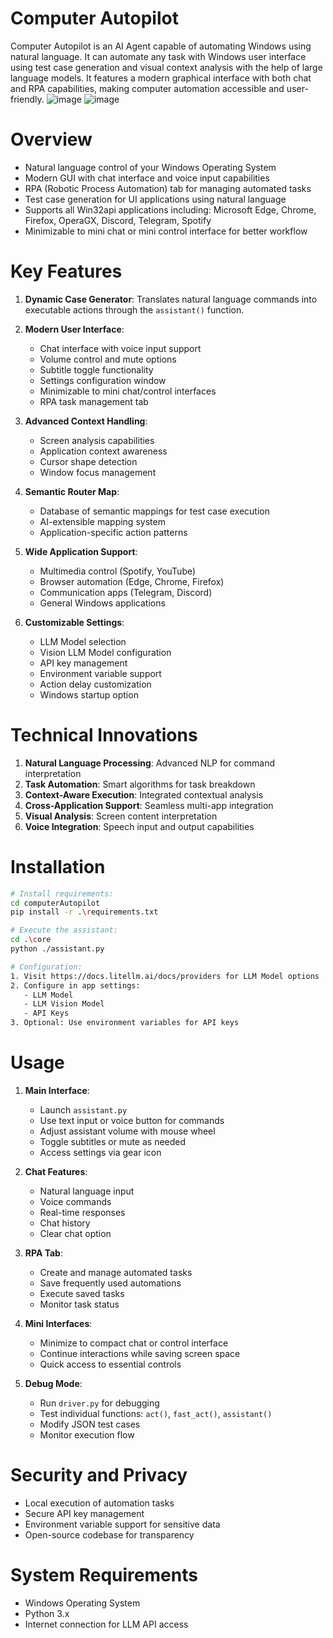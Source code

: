 # Computer Autopilot
Computer Autopilot is an AI Agent capable of automating Windows using natural language. It can automate any task with Windows user interface using test case generation and visual context analysis with the help of large language models. It features a modern graphical interface with both chat and RPA capabilities, making computer automation accessible and user-friendly.
![image](https://github.com/user-attachments/assets/f6968728-6022-43c1-bf8a-1ad51577a8c2)
![image](https://github.com/user-attachments/assets/5148e9ab-b935-4bd4-a554-0daf1e200947)

# Overview
- Natural language control of your Windows Operating System
- Modern GUI with chat interface and voice input capabilities
- RPA (Robotic Process Automation) tab for managing automated tasks
- Test case generation for UI applications using natural language
- Supports all Win32api applications including: Microsoft Edge, Chrome, Firefox, OperaGX, Discord, Telegram, Spotify
- Minimizable to mini chat or mini control interface for better workflow

# Key Features
1. **Dynamic Case Generator**: Translates natural language commands into executable actions through the `assistant()` function.

2. **Modern User Interface**:
   - Chat interface with voice input support
   - Volume control and mute options
   - Subtitle toggle functionality
   - Settings configuration window
   - Minimizable to mini chat/control interfaces
   - RPA task management tab

3. **Advanced Context Handling**: 
   - Screen analysis capabilities
   - Application context awareness
   - Cursor shape detection
   - Window focus management

4. **Semantic Router Map**: 
   - Database of semantic mappings for test case execution
   - AI-extensible mapping system
   - Application-specific action patterns

5. **Wide Application Support**:
   - Multimedia control (Spotify, YouTube)
   - Browser automation (Edge, Chrome, Firefox)
   - Communication apps (Telegram, Discord)
   - General Windows applications

6. **Customizable Settings**:
   - LLM Model selection
   - Vision LLM Model configuration
   - API key management
   - Environment variable support
   - Action delay customization
   - Windows startup option

# Technical Innovations
1. **Natural Language Processing**: Advanced NLP for command interpretation
2. **Task Automation**: Smart algorithms for task breakdown
3. **Context-Aware Execution**: Integrated contextual analysis
4. **Cross-Application Support**: Seamless multi-app integration
5. **Visual Analysis**: Screen content interpretation
6. **Voice Integration**: Speech input and output capabilities

# Installation
```bash
# Install requirements:
cd computerAutopilot
pip install -r .\requirements.txt

# Execute the assistant:
cd .\core
python ./assistant.py

# Configuration:
1. Visit https://docs.litellm.ai/docs/providers for LLM Model options
2. Configure in app settings:
   - LLM Model
   - LLM Vision Model
   - API Keys
3. Optional: Use environment variables for API keys
```

# Usage
1. **Main Interface**:
   - Launch `assistant.py`
   - Use text input or voice button for commands
   - Adjust assistant volume with mouse wheel
   - Toggle subtitles or mute as needed
   - Access settings via gear icon

2. **Chat Features**:
   - Natural language input
   - Voice commands
   - Real-time responses
   - Chat history
   - Clear chat option

3. **RPA Tab**:
   - Create and manage automated tasks
   - Save frequently used automations
   - Execute saved tasks
   - Monitor task status

4. **Mini Interfaces**:
   - Minimize to compact chat or control interface
   - Continue interactions while saving screen space
   - Quick access to essential controls

5. **Debug Mode**:
   - Run `driver.py` for debugging
   - Test individual functions: `act()`, `fast_act()`, `assistant()`
   - Modify JSON test cases
   - Monitor execution flow

# Security and Privacy
- Local execution of automation tasks
- Secure API key management
- Environment variable support for sensitive data
- Open-source codebase for transparency

# System Requirements
- Windows Operating System
- Python 3.x
- Internet connection for LLM API access
